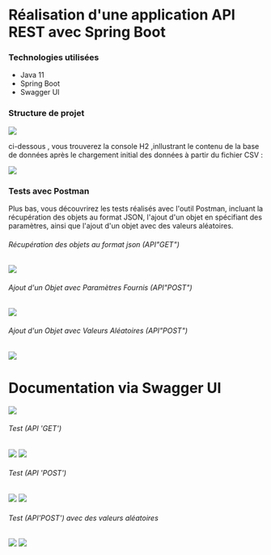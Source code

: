 <h1>Réalisation d'une application API REST avec Spring Boot</h1>


<h3>Technologies utilisées </h3>
<ul>
    <li>Java 11</li>
    <li>Spring Boot</li>
    <li>Swagger UI</li>
</ul>

<h3>Structure de projet </h3>
<img src="screens/2.png">

<p>ci-dessous , vous trouverez la console H2 ,inllustrant le contenu de la base de données après le chargement initial des données à partir du fichier CSV :</p>
<img src="screens/1.png">

<h3>Tests avec Postman</h3>

<p>Plus bas, vous découvrirez les tests réalisés avec l'outil Postman, incluant la récupération des objets au format JSON, l'ajout d'un objet en spécifiant des paramètres, ainsi que l'ajout d'un objet avec des valeurs aléatoires.</p>
<h6>Récupération des objets au format json (API"GET")</h6>
<img src="screens/img1.png">
<h6>Ajout d'un Objet avec Paramètres Fournis (API"POST")</h6>
<img src="screens/img2.png">
<h6>Ajout d'un Objet avec Valeurs Aléatoires (API"POST")</h6>
<img src="screens/img3.png">

<h1>Documentation via Swagger UI</h1>
<img src="screens/img4.png">

<h6>Test (API 'GET')</h6>
<img src="screens/img5.png">
<img src="screens/img6.png">
<h6>Test (API 'POST')</h6>
<img src="screens/img7.png">
<img src="screens/img8.png">
<h6>Test (API'POST') avec des valeurs aléatoires</h6>
<img src="screens/img9.png">
<img src="screens/img10.png">


